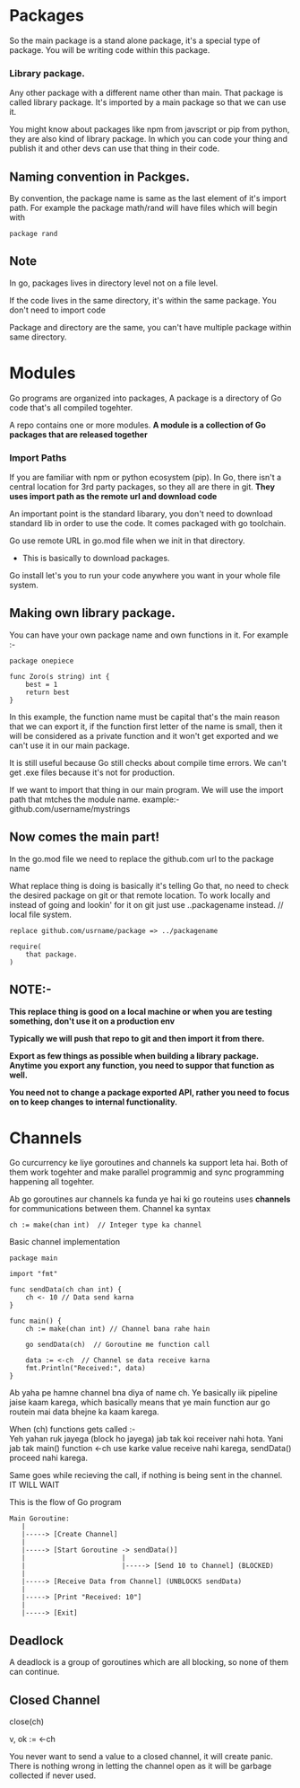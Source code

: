 # Packages

So the main package is a stand alone package, it's a special type of package. You will be writing code within this package.

### Library package.

Any other package with a different name other than main. That package is called library package.
It's imported by a main package so that we can use it.

You might know about packages like npm from javscript or pip from python, they are also kind of library package. In which you can code your thing and publish it and other devs can use that thing in their code.

## Naming convention in Packges.

By convention, the package name is same as the last element of it's import path. For example the package math/rand will have files which will begin with

```
package rand
```

## Note

In go, packages lives in directory level not on a file level.

If the code lives in the same directory, it's within the same package. You don't need to import code

Package and directory are the same, you can't have multiple package within same directory.

# Modules

Go programs are organized into packages, A package is a directory of Go code that's all compiled togehter.

A repo contains one or more modules. **A module is a collection of Go packages that are released together**

### Import Paths

If you are familiar with npm or python ecosystem (pip). In Go, there isn't a central location for 3rd party packages, so they all are there in git. **They uses import path as the remote url and download code**

An important point is the standard libarary, you don't need to download standard lib in order to use the code. It comes packaged with go toolchain.

Go use remote URL in go.mod file when we init in that directory. 
- This is basically to download packages. 

Go install let's you to run your code anywhere you want in your whole file system. 

## Making own library package.
You can have your own package name and own functions in it. 
For example :-
```
package onepiece

func Zoro(s string) int {
    best = 1
    return best
}
```
In this example, the function name must be capital that's the main reason that we can export it, if the function first letter of the name is small, then it will be considered as a private function and it won't get exported and we can't use it in our main package. 

It is still useful because Go still checks about compile time errors. 
We can't get .exe files because it's not for production. 

If we want to import that thing in our main program. 
We will use the import path that mtches the module name. example:- github.com/username/mystrings

## Now comes the main part!
In the go.mod file 
we need to replace the github.com url to the package name 

What replace thing is doing is basically it's telling Go that, no need to check the desired package on git or that remote location. To work locally and instead of going and lookin' for it on git just use ..packagename instead.  // local file system. 
```
replace github.com/usrname/package => ../packagename

require(
    that package.
)
```
## NOTE:- 
**This replace thing is good on a local machine or when you are testing something, don't use it on a production env**

**Typically we will push that repo to git and then import it from there.**

**Export as few things as possible when building a library package. Anytime you export any function, you need to suppor that function as well.**

**You need not to change a package exported API, rather you need to focus on to keep changes to internal functionality.**

# Channels 
Go curcurrency ke liye goroutines and channels ka support leta hai. Both of them work togehter and make parallel programmig and sync programming happening all togehter. 

Ab go goroutines aur channels ka funda ye hai ki go routeins uses **channels** for communications between them. 
Channel ka syntax 
```
ch := make(chan int)  // Integer type ka channel
```

Basic channel implementation
```
package main

import "fmt"

func sendData(ch chan int) {
    ch <- 10 // Data send karna
}

func main() {
    ch := make(chan int) // Channel bana rahe hain

    go sendData(ch)  // Goroutine me function call

    data := <-ch  // Channel se data receive karna
    fmt.Println("Received:", data)
}
```
Ab yaha pe hamne channel bna diya of name ch. Ye basically iik pipeline jaise kaam karega, which basically means that ye main function aur go routein mai data bhejne ka kaam karega.

When (ch) functions gets called :-  
Yeh yahan ruk jayega (block ho jayega) jab tak koi receiver nahi hota.
Yani jab tak main() function <-ch use karke value receive nahi karega, sendData() proceed nahi karega.

Same goes while recieving the call, if nothing is being sent in the channel. IT WILL WAIT

This is the flow of Go program
```
Main Goroutine:
   |
   |-----> [Create Channel]
   |
   |-----> [Start Goroutine -> sendData()]
   |                        |
   |                        |-----> [Send 10 to Channel] (BLOCKED)
   |
   |-----> [Receive Data from Channel] (UNBLOCKS sendData)
   |
   |-----> [Print "Received: 10"]
   |
   |-----> [Exit]

```

## Deadlock 
A deadlock is a group of goroutines which are all blocking, so none of them can continue. 

## Closed Channel 
close(ch)

v, ok  := <-ch

You never want to send a value to a closed channel, it will create panic. There is nothing wrong in letting the channel open as it will be garbage collected if never used. 
